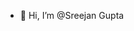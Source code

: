- 👋 Hi, I’m @Sreejan Gupta
<!---
Sreejan09/Sreejan09 is a ✨ special ✨ repository because its `README.md` (this file) appears on your GitHub profile.
You can click the Preview link to take a look at your changes.
--->
